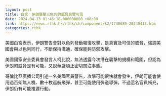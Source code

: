 ```yaml
---
layout: post
title: 白宮︰伊朗襲擊以色列的威脅真實可信
date: 2024-04-13 01:46:18.000000000 +08:00
link: https://news.rthk.hk/rthk/ch/component/k2/1748689-20240413.htm
categories: rthk
---
```


美國白宮表示，伊朗警告會對以色列發動報復攻擊，是真實及可信的威脅，強調美國會與以色列同行，不斷保持溝通，確保能夠防禦攻擊。

美國國家安全委員會發言人柯比說，無法透露今次潛在襲擊的規模和範圍，但認為伊朗的威脅是有可能，又說華盛頓正密切關注事態。

哥倫比亞廣播公司引述一名美國官員警告，攻擊可能很快就會發生，伊朗可能會使用過百架無人機、數十枚巡航飛彈，甚至可能使用彈道導彈。不過這名官員補充，伊朗仍有可能推遲行動。
